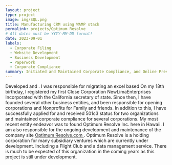 ```yaml
---
layout: project
type: project
image: img/SQL.png
title: Manufacturing CRM using WAMP stack 
permalink: projects/Optimum Resolve
# All dates must be YYYY-MM-DD format!
date: 2023-09-01
labels:
  - Corporate Filing
  - Website Development
  - Business Development
  - Paperwork
  - Corporate Compliance
summary: Initiated and Maintained Corporate Compliance, and Online Presence.
---
```

Developed and . I was responsible for migrating an excel based 
On my 18th birthday, I registered my first Close Corporation NewLimaEnterprises Incorporated with the California secretary of state. Since then, I have founded several other business entities, and been responsible for opening corporations and Nonprofits for Family and friends. In addition to this, I have successfully applied for and received 501c3 status for two organizations and maintained corporate compliance for several corporations. My most recent entity endeavor was to found Optimum Resolve Inc. here in Hawaii. I am also responsible for the ongoing development and maintenance of the company site <a href="https://optimumresolve.com/">Optimum Resolve.com </a>. Optimum Resolve is a holding corporation for many subsidiary ventures which are currently under development. Including a Flight Club and a data management service. There is much to be expected of this organization in the coming years as this project is still under development.
